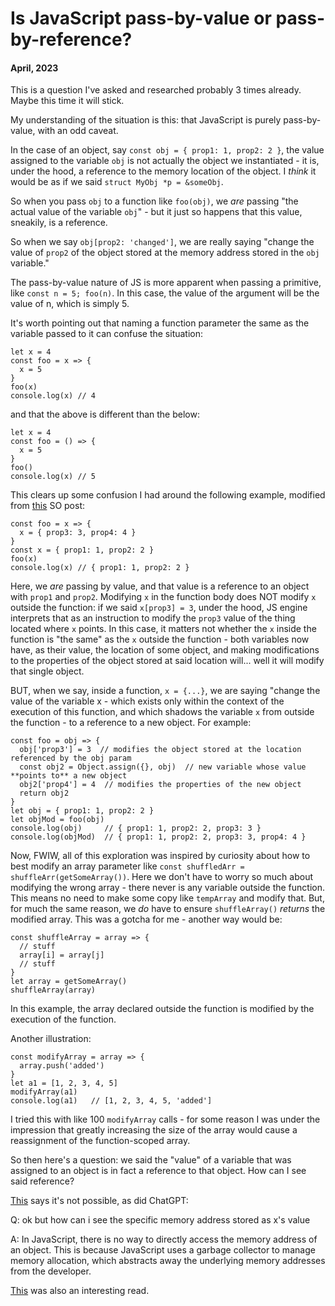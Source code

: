 # Is JavaScript pass-by-value or pass-by-reference?

#### April, 2023

This is a question I've asked and researched probably 3 times already. Maybe this time it will stick.

My understanding of the situation is this: that JavaScript is purely pass-by-value, with an odd caveat.

In the case of an object, say `const obj = { prop1: 1, prop2: 2 }`, the value assigned to the variable `obj` is not actually the object we instantiated - it is, under the hood, a reference to the memory location of the object. I _think_ it would be as if we said `struct MyObj *p = &someObj`.

So when you pass `obj` to a function like `foo(obj)`, we _are_ passing "the actual value of the variable `obj`" - but it just so happens that this value, sneakily, is a reference.

So when we say `obj[prop2: 'changed']`, we are really saying "change the value of `prop2` of the object stored at the memory address stored in the `obj` variable."

The pass-by-value nature of JS is more apparent when passing a primitive, like `const n = 5; foo(n)`. In this case, the value of the argument will be the value of n, which is simply 5.

It's worth pointing out that naming a function parameter the same as the variable passed to it can confuse the situation:

```
let x = 4
const foo = x => {
  x = 5
}
foo(x)
console.log(x) // 4
```

and that the above is different than the below:

```
let x = 4
const foo = () => {
  x = 5
}
foo()
console.log(x) // 5
```

This clears up some confusion I had around the following example, modified from [this](https://stackoverflow.com/questions/518000/is-javascript-a-pass-by-reference-or-pass-by-value-language) SO post:

```
const foo = x => {
  x = { prop3: 3, prop4: 4 }
}
const x = { prop1: 1, prop2: 2 }
foo(x)
console.log(x) // { prop1: 1, prop2: 2 }
```

Here, we _are_ passing by value, and that value is a reference to an object with `prop1` and `prop2`. Modifying `x` in the function body does NOT modify `x` outside the function: if we said `x[prop3] = 3`, under the hood, JS engine interprets that as an instruction to modify the `prop3` value of the thing located where `x` points. In this case, it matters not whether the `x` inside the function is "the same" as the `x` outside the function - both variables now have, as their value, the location of some object, and making modifications to the properties of the object stored at said location will... well it will modify that single object.

BUT, when we say, inside a function, `x = {...}`, we are saying "change the value of the variable x - which exists only within the context of the execution of this function, and which shadows the variable `x` from outside the function - to a reference to a new object. For example:

```
const foo = obj => {
  obj['prop3'] = 3  // modifies the object stored at the location referenced by the obj param
  const obj2 = Object.assign({}, obj)  // new variable whose value **points to** a new object
  obj2['prop4'] = 4  // modifies the properties of the new object
  return obj2
}
let obj = { prop1: 1, prop2: 2 }
let objMod = foo(obj)
console.log(obj)     // { prop1: 1, prop2: 2, prop3: 3 }
console.log(objMod)  // { prop1: 1, prop2: 2, prop3: 3, prop4: 4 }
```

Now, FWIW, all of this exploration was inspired by curiosity about how to best modify an array parameter like `const shuffledArr = shuffleArr(getSomeArray())`. Here we don't have to worry so much about modifying the wrong array - there never is any variable outside the function. This means no need to make some copy like `tempArray` and modify that. But, for much the same reason, we _do_ have to ensure `shuffleArray()` _returns_ the modified array. This was a gotcha for me - another way would be:

```
const shuffleArray = array => {
  // stuff
  array[i] = array[j]
  // stuff
}
let array = getSomeArray()
shuffleArray(array)
```

In this example, the array declared outside the function is modified by the execution of the function.

Another illustration:

```
const modifyArray = array => {
  array.push('added')
}
let a1 = [1, 2, 3, 4, 5]
modifyArray(a1)
console.log(a1)   // [1, 2, 3, 4, 5, 'added']
```

I tried this with like 100 `modifyArray` calls - for some reason I was under the impression that greatly increasing the size of the array would cause a reassignment of the function-scoped array.

So then here's a question: we said the "value" of a variable that was assigned to an object is in fact a reference to that object. How can I see said reference?

[This](https://stackoverflow.com/questions/639514/how-can-i-get-the-memory-address-of-a-javascript-variable) says it's not possible, as did ChatGPT:

Q: ok but how can i see the specific memory address stored as x's value

A: In JavaScript, there is no way to directly access the memory address of an object. This is because JavaScript uses a garbage collector to manage memory allocation, which abstracts away the underlying memory addresses from the developer.

[This](https://dev.to/arthurbiensur/kind-of-getting-the-memory-address-of-a-javascript-object-2mnd) was also an interesting read.
